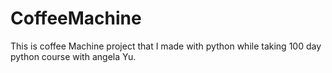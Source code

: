 # CoffeeMachine
This is coffee Machine project that I made with python while taking 100 day python course with angela Yu.

